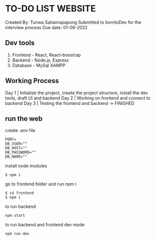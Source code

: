 # TO-DO LIST WEBSITE

Created By: Tunwa Satianrapapong
Submitted to borntoDev for the interview process
Due date: 01-09-2022


## Dev tools

1. Frontend - React, React-boostrap
2. Backend - Node.js, Express
3. Database - MySql XAMPP


## Working Process

Day 1 | Initialize the project, create the project structure, install the dev tools, draft UI and backend
Day 2 | Working on frontend and connect to backend
Day 3 | Testing the frontend and backend -> FINISHED


## run the web

create .env file
```
PORT= 
DB_USER=""
DB_HOST=""
DB_PASSWORD=""
DB_NAME=""
```


install node modules
```
$ npm i 
```

go to frontend folder and run npm i 

```
$ cd frontend
$ npm i 
```
to run backend 
```
npm start
```

to run backend and frontend dev mode
```
npm run dev
```
